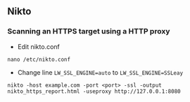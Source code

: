 ## Nikto

### Scanning an HTTPS target using a HTTP proxy

* Edit nikto.conf

```
nano /etc/nikto.conf
```

* Change line ```LW_SSL_ENGINE=auto``` to ```LW_SSL_ENGINE=SSLeay```

```
nikto -host example.com -port <port> -ssl -output nikto_https_report.html -useproxy http://127.0.0.1:8080
```

